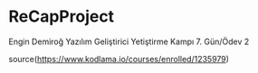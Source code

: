 # ReCapProject

Engin Demiroğ Yazılım Geliştirici Yetiştirme Kampı
7. Gün/Ödev 2

source(https://www.kodlama.io/courses/enrolled/1235979)
